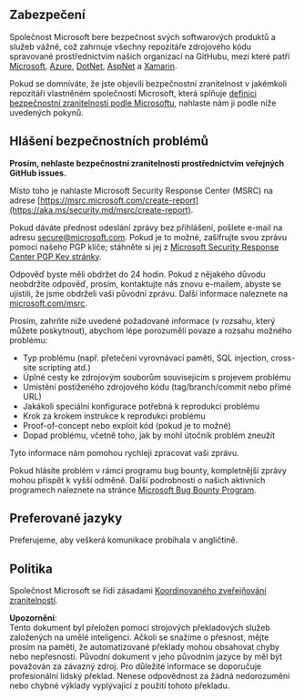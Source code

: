 ## Zabezpečení

Společnost Microsoft bere bezpečnost svých softwarových produktů a služeb vážně, což zahrnuje všechny repozitáře zdrojového kódu spravované prostřednictvím našich organizací na GitHubu, mezi které patří [Microsoft](https://github.com/Microsoft), [Azure](https://github.com/Azure), [DotNet](https://github.com/dotnet), [AspNet](https://github.com/aspnet) a [Xamarin](https://github.com/xamarin).

Pokud se domníváte, že jste objevili bezpečnostní zranitelnost v jakémkoli repozitáři vlastněném společností Microsoft, která splňuje [definici bezpečnostní zranitelnosti podle Microsoftu](https://aka.ms/security.md/definition), nahlaste nám ji podle níže uvedených pokynů.

## Hlášení bezpečnostních problémů

**Prosím, nehlaste bezpečnostní zranitelnosti prostřednictvím veřejných GitHub issues.**

Místo toho je nahlaste Microsoft Security Response Center (MSRC) na adrese [https://msrc.microsoft.com/create-report](https://aka.ms/security.md/msrc/create-report).

Pokud dáváte přednost odeslání zprávy bez přihlášení, pošlete e-mail na adresu [secure@microsoft.com](mailto:secure@microsoft.com). Pokud je to možné, zašifrujte svou zprávu pomocí našeho PGP klíče; stáhněte si jej z [Microsoft Security Response Center PGP Key stránky](https://aka.ms/security.md/msrc/pgp).

Odpověď byste měli obdržet do 24 hodin. Pokud z nějakého důvodu neobdržíte odpověď, prosím, kontaktujte nás znovu e-mailem, abyste se ujistili, že jsme obdrželi vaši původní zprávu. Další informace naleznete na [microsoft.com/msrc](https://www.microsoft.com/msrc).

Prosím, zahrňte níže uvedené požadované informace (v rozsahu, který můžete poskytnout), abychom lépe porozuměli povaze a rozsahu možného problému:

  * Typ problému (např. přetečení vyrovnávací paměti, SQL injection, cross-site scripting atd.)
  * Úplné cesty ke zdrojovým souborům souvisejícím s projevem problému
  * Umístění postiženého zdrojového kódu (tag/branch/commit nebo přímé URL)
  * Jakákoli speciální konfigurace potřebná k reprodukci problému
  * Krok za krokem instrukce k reprodukci problému
  * Proof-of-concept nebo exploit kód (pokud je to možné)
  * Dopad problému, včetně toho, jak by mohl útočník problém zneužít

Tyto informace nám pomohou rychleji zpracovat vaši zprávu.

Pokud hlásíte problém v rámci programu bug bounty, kompletnější zprávy mohou přispět k vyšší odměně. Další podrobnosti o našich aktivních programech naleznete na stránce [Microsoft Bug Bounty Program](https://aka.ms/security.md/msrc/bounty).

## Preferované jazyky

Preferujeme, aby veškerá komunikace probíhala v angličtině.

## Politika

Společnost Microsoft se řídí zásadami [Koordinovaného zveřejňování zranitelností](https://aka.ms/security.md/cvd).

**Upozornění**:  
Tento dokument byl přeložen pomocí strojových překladových služeb založených na umělé inteligenci. Ačkoli se snažíme o přesnost, mějte prosím na paměti, že automatizované překlady mohou obsahovat chyby nebo nepřesnosti. Původní dokument v jeho původním jazyce by měl být považován za závazný zdroj. Pro důležité informace se doporučuje profesionální lidský překlad. Nenese odpovědnost za žádná nedorozumění nebo chybné výklady vyplývající z použití tohoto překladu.